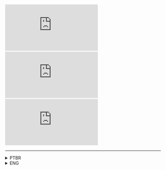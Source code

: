 ![forks][forks] ![stars][stars] ![watchers][watchers]

<!-- https://img.shields.io/badge/<SUBJECT>-<STATUS>-<COLOR>.svg -->
---
<details>
<summary>PTBR</summary>

![ptbr](/imgs/language_-PTBR-darkgreen.svg)
## AR.py
_Projeto de **Realidade Aumentada**._
<details>
<summary>Tópicos</summary>

1. [Requisitos](#requisitos)

1. [Como Instalar](#como-instalar)

1. [Como Executar](#como-executar)

1. [Como Usar](#como-usar)
</details>

---
##### Requisitos

- [Python](https://www.python.org/downloads/)

- Webcam

---
##### Como Instalar

Após feita a instalação do **Python**, basta executar o arquivo `setup.py`.
_Uma prompt deve aparecer e instalar todas as dependências._

---
##### Como Executar

Simplesmente execute o arquivo `main.py` e divirta-se!

---
##### Como Usar

Para usar coloque seu dedo médio na frente do polegar, e faça movimentos de abre e fecha para aumentar e diminuir o volume.
<br>
<img height="300cm" src="/imgs/hand.jpeg" alt="exemplo">

---
</details>

<details>
<summary>ENG</summary>

![eng](/imgs/language_-ENG-blue.svg)
## AR.py
_**Augmented Reality** Project._
<details>
<summary>Topics</summary>

1. [Requirements](#requirements)

1. [How to Install](#how-to-install)

1. [How to Run](#how-to-run)

1. [How to Use](#how-to-use)
</details>

---
##### Requirements

- [Python](https://www.python.org/downloads/)

- Webcam

---
##### How to Install

After installing **Python**, just run the `setup.py` file.
_A prompt should appear and install all dependencies._

---
##### How to Run

Simply run the file `main.py` and have fun!

---
##### How to Use

To use, place your middle finger in front of your thumb, and make opening and closing movements to increase and decrease the volume.
<br>
<img height="300cm" src="/imgs/hand.jpeg" alt="example">
</details>

[forks]: https://img.shields.io/github/forks/dudushy/AR.py
[stars]: https://img.shields.io/github/stars/dudushy/AR.py
[watchers]: https://img.shields.io/github/watchers/dudushy/AR.py
[issues]: https://badgen.net/github/issues/dudushy/AR.py
[pull_requests]: https://badgen.net/github/prs/dudushy/AR.py
[branches]: https://badgen.net/github/branches/dudushy/AR.py